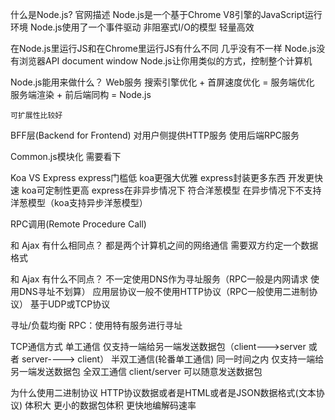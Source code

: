 什么是Node.js?
	官网描述
	Node.js是一个基于Chrome V8引擎的JavaScript运行环境
	Node.js使用了一个事件驱动 非阻塞式I/O的模型 轻量高效

在Node.js里运行JS和在Chrome里运行JS有什么不同
	几乎没有不一样
	Node.js没有浏览器API document window
	Node.js让你用类似的方式，控制整个计算机

Node.js能用来做什么？
	Web服务
		搜索引擎优化 + 首屏速度优化 = 服务端优化
		服务端渲染 + 前后端同构 = Node.js

	可扩展性比较好



BFF层(Backend for Frontend)
	对用户侧提供HTTP服务
	使用后端RPC服务



Common.js模块化 需要看下



Koa VS Express
express门槛低 koa更强大优雅
express封装更多东西 开发更快速 koa可定制性更高
express在非异步情况下 符合洋葱模型 在异步情况下不支持洋葱模型（koa支持异步洋葱模型）


RPC调用(Remote Procedure Call)

和 Ajax 有什么相同点？
	都是两个计算机之间的网络通信
	需要双方约定一个数据格式

和 Ajax 有什么不同点？
	不一定使用DNS作为寻址服务（RPC一般是内网请求 使用DNS寻址不划算）
	应用层协议一般不使用HTTP协议（RPC一般使用二进制协议）
	基于UDP或TCP协议

寻址/负载均衡
	RPC：使用特有服务进行寻址

TCP通信方式
	单工通信
		仅支持一端给另一端发送数据包（client--->server 或者 server----> client）
	半双工通信(轮番单工通信)
		同一时间之内 仅支持一端给另一端发送数据包
	全双工通信
		client/server 可以随意发送数据包

为什么使用二进制协议
	HTTP协议数据或者是HTML或者是JSON数据格式(文本协议) 体积大
	更小的数据包体积
	更快地编解码速率